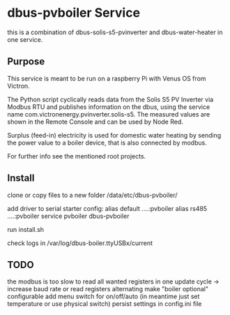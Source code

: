 # dbus-pvboiler Service

this is a combination of dbus-solis-s5-pvinverter and dbus-water-heater in one service. 

## Purpose

This service is meant to be run on a raspberry Pi with Venus OS from Victron.

The Python script cyclically reads data from the Solis S5 PV Inverter via Modbus RTU and publishes information on the dbus, using the service name com.victronenergy.pvinverter.solis-s5. The measured values are shown in the Remote Console and can be used by Node Red.

Surplus (feed-in) electricity is used for domestic water heating by sending the power value to a boiler device, that is also connected by modbus.


For further info see the mentioned root projects.

## Install

clone or copy files to a new folder /data/etc/dbus-pvboiler/

add driver to serial starter config:
  alias default ....:pvboiler
  alias rs485 ....:pvboiler
  service pvboiler dbus-pvboiler

run install.sh

check logs in /var/log/dbus-boiler.ttyUSBx/current

## TODO

the modbus is too slow to read all wanted registers in one update cycle -> increase baud rate or read registers alternating
make "boiler optional" configurable 
add menu switch for on/off/auto (in meantime just set temperature or use physical switch)
persist settings in config.ini file

